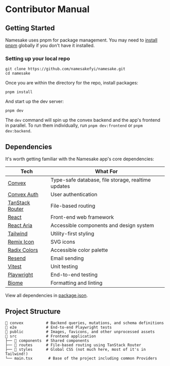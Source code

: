 # Contributor Manual

## Getting Started

Namesake uses pnpm for package management. You may need to [install pnpm](https://pnpm.io/installation) globally if you don't have it installed.

### Setting up your local repo

```shell
git clone https://github.com/namesakefyi/namesake.git
cd namesake
```

Once you are within the directory for the repo, install packages:

```shell
pnpm install
```

And start up the dev server:

```shell
pnpm dev
```

The `dev` command will spin up the convex backend and the app's frontend in parallel. To run them individually, run `pnpm dev:frontend` or `pnpm dev:backend`.

## Dependencies

It's worth getting familiar with the Namesake app's core dependencies:

| Tech                                                                                | What For                                           |
| ----------------------------------------------------------------------------------- | -------------------------------------------------- |
| [Convex](https://docs.convex.dev/)                                                  | Type-safe database, file storage, realtime updates |
| [Convex Auth](https://labs.convex.dev/auth)                                         | User authentication                                |
| [TanStack Router](https://tanstack.com/router/latest/docs/framework/react/overview) | File-based routing                                 |
| [React](https://react.dev/reference/react)                                          | Front-end web framework                            |
| [React Aria](https://react-spectrum.adobe.com/react-aria)                           | Accessible components and design system            |
| [Tailwind](https://tailwindcss.com/docs)                                            | Utility-first styling                              |
| [Remix Icon](https://remixicon.com/)                                                | SVG icons                                          |
| [Radix Colors](https://www.radix-ui.com/colors)                                     | Accessible color palette                           |
| [Resend](https://resend.com/docs)                                                   | Email sending                                      |
| [Vitest](https://vitest.dev/guide/)                                                 | Unit testing                                       |
| [Playwright](https://playwright.dev/docs)                                           | End-to-end testing                                 |
| [Biome](https://biomejs.dev/)                                                       | Formatting and linting                             |

View all dependencies in [package.json](/package.json).

## Project Structure

```shell
📂 convex          # Backend queries, mutations, and schema definitions
📂 e2e             # End-to-end Playwright tests
📂 public          # Images, favicons, and other unprocessed assets
📂 src             # Frontend application
├── 📂 components  # Shared components
├── 📂 routes      # File-based routing using TanStack Router
├── 📂 styles      # Global CSS (not much here, most of it's in Tailwind!)
└── main.tsx       # Base of the project including common Providers
```
